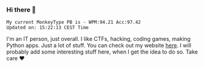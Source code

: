 ### Hi there 👋
<!-- PB START -->
```
My current MonkeyType PB is - WPM:94.21 Acc:97.42
Updated on: 15:22:13 CEST Time
```
<!-- PB END -->
I'm an IT person, just overall. I like CTFs, hacking, coding games, making Python apps. Just a lot of stuff.
You can check out my website [here](https://skill3472.github.io/).
I will probably add some interesting stuff here, when I get the idea to do so. Take care ❤️
